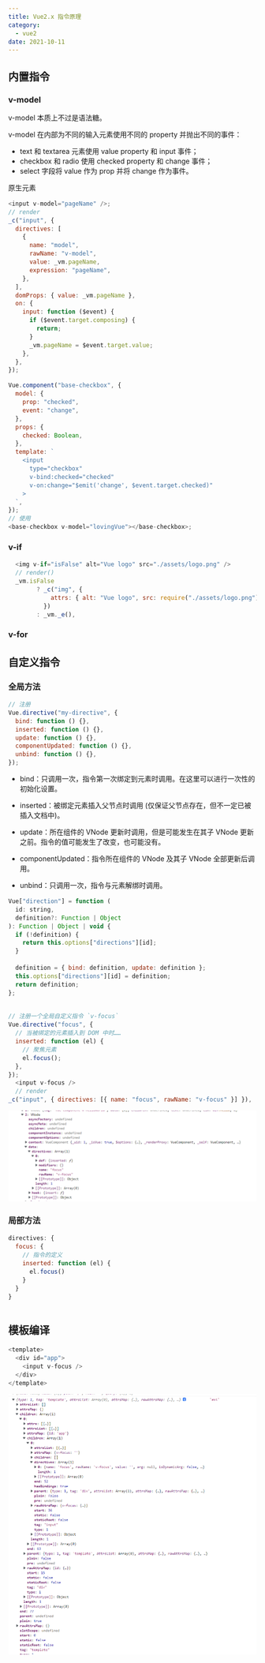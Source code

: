 ```yaml
---
title: Vue2.x 指令原理
category:
  - vue2
date: 2021-10-11
---
```


## 内置指令

### v-model

v-model 本质上不过是语法糖。

v-model 在内部为不同的输入元素使用不同的 property 并抛出不同的事件：

- text 和 textarea 元素使用 value property 和 input 事件；
- checkbox 和 radio 使用 checked property 和 change 事件；
- select 字段将 value 作为 prop 并将 change 作为事件。

原生元素

```js
<input v-model="pageName" />;
// render
_c("input", {
  directives: [
    {
      name: "model",
      rawName: "v-model",
      value: _vm.pageName,
      expression: "pageName",
    },
  ],
  domProps: { value: _vm.pageName },
  on: {
    input: function ($event) {
      if ($event.target.composing) {
        return;
      }
      _vm.pageName = $event.target.value;
    },
  },
});
```

```js
Vue.component("base-checkbox", {
  model: {
    prop: "checked",
    event: "change",
  },
  props: {
    checked: Boolean,
  },
  template: `
    <input
      type="checkbox"
      v-bind:checked="checked"
      v-on:change="$emit('change', $event.target.checked)"
    >
  `,
});
// 使用
<base-checkbox v-model="lovingVue"></base-checkbox>;
```

### v-if

```js
  <img v-if="isFalse" alt="Vue logo" src="./assets/logo.png" />
  // render()
  _vm.isFalse
        ? _c("img", {
            attrs: { alt: "Vue logo", src: require("./assets/logo.png") },
          })
        : _vm._e(),
```

### v-for

## 自定义指令

### 全局方法

```js
// 注册
Vue.directive("my-directive", {
  bind: function () {},
  inserted: function () {},
  update: function () {},
  componentUpdated: function () {},
  unbind: function () {},
});
```

- bind：只调用一次，指令第一次绑定到元素时调用。在这里可以进行一次性的初始化设置。

- inserted：被绑定元素插入父节点时调用 (仅保证父节点存在，但不一定已被插入文档中)。

- update：所在组件的 VNode 更新时调用，但是可能发生在其子 VNode 更新之前。指令的值可能发生了改变，也可能没有。

- componentUpdated：指令所在组件的 VNode 及其子 VNode 全部更新后调用。

- unbind：只调用一次，指令与元素解绑时调用。

```js
Vue["direction"] = function (
  id: string,
  definition?: Function | Object
): Function | Object | void {
  if (!definition) {
    return this.options["directions"][id];
  }

  definition = { bind: definition, update: definition };
  this.options["directions"][id] = definition;
  return definition;
};
```

```js

// 注册一个全局自定义指令 `v-focus`
Vue.directive("focus", {
  // 当被绑定的元素插入到 DOM 中时……
  inserted: function (el) {
    // 聚焦元素
    el.focus();
  },
});
  <input v-focus />
  // render
_c("input", { directives: [{ name: "focus", rawName: "v-focus" }] }),
```

![](images/20221103152225.png)

### 局部方法

```js
directives: {
  focus: {
    // 指令的定义
    inserted: function (el) {
      el.focus()
    }
  }
}
```

```js

```

## 模板编译

```js
<template>
  <div id="app">
    <input v-focus />
  </div>
</template>
```

![](images/20221103165039.png)

```js

```

##
